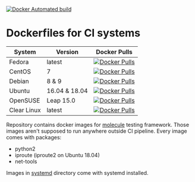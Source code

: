 [![Docker Automated build](https://img.shields.io/docker/automated/paulfantom/fedora-molecule.svg)](https://img.shields.io/docker/automated/paulfantom/fedora-molecule.svg)

# Dockerfiles for CI systems

| System | Version | Docker Pulls  |
| ------ | ------- | ------------- |
| Fedora | latest | [![Docker Pulls](https://img.shields.io/docker/pulls/paulfantom/fedora-molecule.svg)](https://hub.docker.com/r/paulfantom/fedora-molecule) |
| CentOS | 7 | [![Docker Pulls](https://img.shields.io/docker/pulls/paulfantom/centos-molecule.svg)](https://hub.docker.com/r/paulfantom/centos-molecule) |
| Debian | 8 & 9 |[![Docker Pulls](https://img.shields.io/docker/pulls/paulfantom/debian-molecule.svg)](https://hub.docker.com/r/paulfantom/debian-molecule) |
| Ubuntu | 16.04 & 18.04 | [![Docker Pulls](https://img.shields.io/docker/pulls/paulfantom/ubuntu-molecule.svg)](https://hub.docker.com/r/paulfantom/ubuntu-molecule) |
| OpenSUSE | Leap 15.0 | [![Docker Pulls](https://img.shields.io/docker/pulls/paulfantom/opensuse-molecule.svg)](https://hub.docker.com/r/paulfantom/opensuse-molecule) |
| Clear Linux | latest | [![Docker Pulls](https://img.shields.io/docker/pulls/paulfantom/clearlinux-molecule.svg)](https://hub.docker.com/r/paulfantom/clearlinux-molecule) |

Repository contains docker images for [molecule](https://github.com/metacloud/molecule) testing framework. Those images aren't supposed to run anywhere outside CI pipeline.
Every image comes with packages:
- python2
- iproute (iproute2 on Ubuntu 18.04)
- net-tools

Images in [systemd](systemd) directory come with systemd installed.
